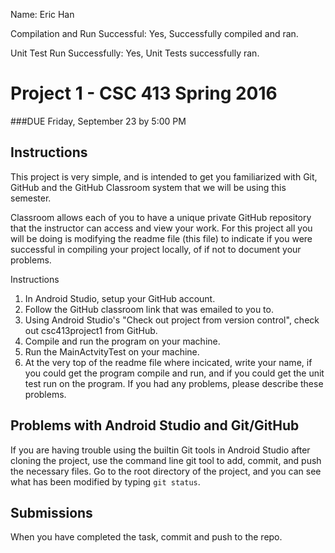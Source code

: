 Name: Eric Han

Compilation and Run Successful: Yes, Successfully compiled and ran.

Unit Test Run Successfully: Yes, Unit Tests successfully ran.

# Project 1 - CSC 413 Spring 2016
###DUE Friday, September 23 by 5:00 PM

## Instructions
 This project is very simple, and is intended to get you familiarized
 with Git, GitHub and the GitHub Classroom system that we will be
 using this semester.

 Classroom allows each of you to have a unique private GitHub repository
 that the instructor can access and view your work.  For this project
 all you will be doing is modifying the readme file (this file) to
 indicate if you were successful in compiling your project locally,
 of if not to document your problems.

 Instructions
 1. In Android Studio, setup your GitHub account.
 2. Follow the GitHub classroom link that was emailed to you to.
 3. Using Android Studio's "Check out project from version control",
 check out csc413project1 from GitHub.
 4. Compile and run the program on your machine.
 5. Run the MainActvityTest on your machine.
 6. At the very top of the readme file where incicated, write your
 name, if you could get the program compile and run, and if you could
 get the unit test run on the program.  If you had any problems, please
 describe these problems.

## Problems with Android Studio and Git/GitHub
  If you are having trouble using the builtin Git tools in Android
  Studio after cloning the project, use the command line git tool to
  add, commit, and push the necessary files. Go to the root directory
  of the project, and you can see what has been modified by typing
  `git status`.

## Submissions
 When you have completed the task, commit and push to the repo.
